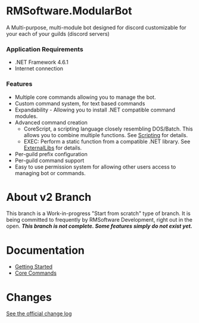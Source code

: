 # RMSoftware.ModularBot
A Multi-purpose, multi-module bot designed for discord customizable for your each of your guilds (discord servers)

### Application Requirements
* .NET Framework 4.6.1
* Internet connection

### Features
* Multiple core commands allowing you to manage the bot.
* Custom command system, for text based commands
* Expandability - Allowing you to install .NET compatible command modules.
* Advanced command creation
   * CoreScript, a scripting language closely resembling DOS/Batch. This allows you to combine multiple functions. See [Scripting](https://github.com/rmsoftware-development/RMSoftware.ModularBot/blob/v2/doc/AdvancedActions/scripting.md) for details.
   * EXEC: Perform a static function from a compatible .NET library. See [ExternalLibs](https://github.com/rmsoftware-development/RMSoftware.ModularBot/blob/v2/doc/AdvancedActions/ExternalLibs.md) for details.
* Per-guild prefix configuration
* Per-guild command support
* Easy to use permission system for allowing other users access to managing bot or commands.

# About v2 Branch
This branch is a Work-in-progress "Start from scratch" type of branch. It is being committed to frequently by RMSoftware Development, right out in the open. ***This branch is not complete. Some features simply do not exist yet.***

# Documentation
* [Getting Started](https://github.com/rmsoftware-development/RMSoftware.ModularBot/blob/v2/doc/setup.md)
* [Core Commands](https://github.com/rmsoftware-development/RMSoftware.ModularBot/tree/v2/doc/Core-Commands)

# Changes
[See the official change log](https://rmsoftware.org/modularbot/version-history.php)
